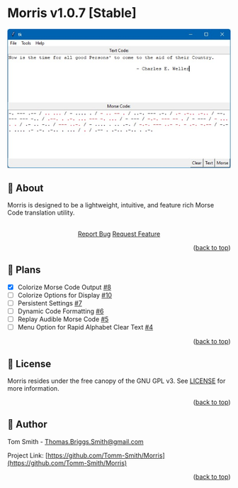 <!--
References:
 - https://github.com/othneildrew/Best-README-Template
-->
<a id="readme-top"></a>
# Morris v1.0.7 [Stable]
<p align="center">
  <img src="Morris-Example.jpg" alt="Morris GUI Example">
</p>

## :book: About
Morris is designed to be a lightweight, intuitive, and feature rich Morse Code translation utility.
<br />
<br />
<div align="center">
	<a href="https://github.com/Tomm-Smith/Morris/issues/new?labels=bug&template=bug-report---.md">Report Bug</a>
	<a href="https://github.com/Tomm-Smith/Morris/issues/new?labels=enhancement&template=feature-request---.md">Request Feature</a>
</div>
<p align="right">(<a href="#readme-top">back to top</a>)</p>


## :triangular_ruler: Plans

- [x] Colorize Morse Code Output [#8](https://github.com/Tomm-Smith/Morris/issues/8)
- [ ] Colorize Options for Display [#10](https://github.com/Tomm-Smith/Morris/issues/10)
- [ ] Persistent Settings [#7](https://github.com/Tomm-Smith/Morris/issues/7)
- [ ] Dynamic Code Formatting [#6](https://github.com/Tomm-Smith/Morris/issues/6)
- [ ] Replay Audible Morse Code [#5](https://github.com/Tomm-Smith/Morris/issues/5)
- [ ] Menu Option for Rapid Alphabet Clear Text [#4](https://github.com/Tomm-Smith/Morris/issues/4)
<p align="right">(<a href="#readme-top">back to top</a>)</p>


## :memo: License
Morris resides under the free canopy of the GNU GPL v3. See [LICENSE](/LICENSE) for more information.
<p align="right">(<a href="#readme-top">back to top</a>)</p>


## :beer: Author
Tom Smith - Thomas.Briggs.Smith@gmail.com

Project Link: [https://github.com/Tomm-Smith/Morris](https://github.com/Tomm-Smith/Morris)
<p align="right">(<a href="#readme-top">back to top</a>)</p>
